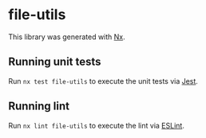 # file-utils

This library was generated with [Nx](https://nx.dev).

## Running unit tests

Run `nx test file-utils` to execute the unit tests via [Jest](https://jestjs.io).

## Running lint

Run `nx lint file-utils` to execute the lint via [ESLint](https://eslint.org/).
